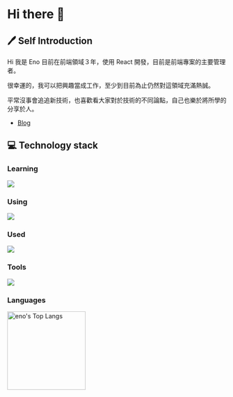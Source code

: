 # Hi there 👋

## 🖊️ Self Introduction

Hi 我是 Eno
目前在前端領域３年，使用 React 開發，目前是前端專案的主要管理者。

很幸運的，我可以把興趣當成工作，至少到目前為止仍然對這領域充滿熱誠。

平常沒事會追追新技術，也喜歡看大家對於技術的不同論點，自己也樂於將所學的分享於人。

- [Blog](https://enohuang.com/blog)

## 💻 Technology stack

### Learning

![](https://skillicons.dev/icons?i=python,mysql,nextjs,threejs,blender&theme=dark&perline=6)

### Using

![](https://skillicons.dev/icons?i=react,astro,ts,js,html,css,jquery,tailwind,vite,vitest,pnpm,docker,vercel,cloudflare,aws&theme=dark&perline=6)

### Used

![](https://skillicons.dev/icons?i=bootstrap,gulp,npm,yarn,&theme=dark&perline=6)

### Tools

![](https://skillicons.dev/icons?i=figma,ai,vscode&theme=dark&perline=6)

### Languages
<a href="https://github.com/enohuang3108"><img height="180em" src="https://github-readme-stats.vercel.app/api/top-langs/?username=enohuang3108&layout=compact&hide=vba,html&langs_count=5&theme=transparent" alt="eno's Top Langs" /></a>
